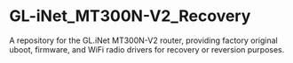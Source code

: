 # GL-iNet_MT300N-V2_Recovery
A repository for the GL.iNet MT300N-V2 router, providing factory original uboot, firmware, and WiFi radio drivers for recovery or reversion purposes.
